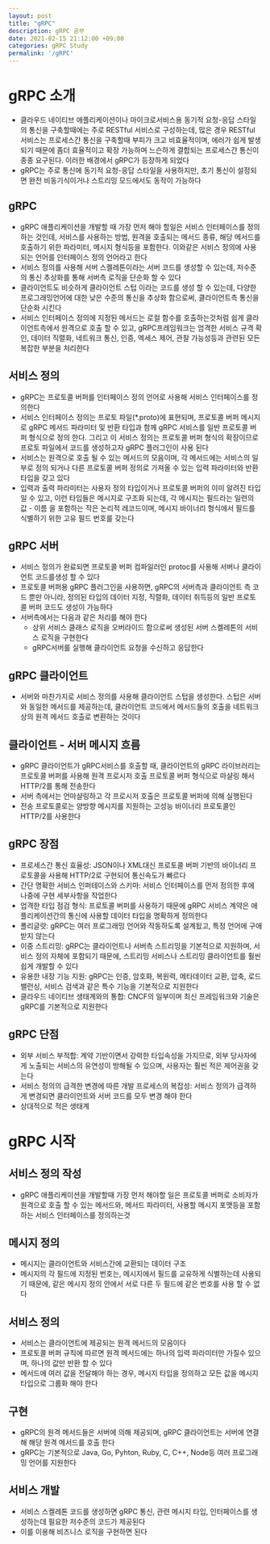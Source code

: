 ```yaml
---
layout: post
title: "gRPC"
description: gRPC 공부
date: 2021-02-15 21:12:00 +09:00
categories: gRPC Study
permalink: '/gRPC'
---
```


# gRPC 소개
- 클라우드 네이티브 애플리케이션이나 마이크로서비스용 동기적 요청-응답 스타일의 통신을 구축할때에는 주로 RESTful 서비스로 구성하는데, 많은 경우 RESTful 서비스는 프로세스간 통신을 구축할때 부피가 크고 비효율적이며, 에러가 쉽게 발생되기 때문에 좀더 효율적이고 확장 가능하며 느슨하게 결합되는 프로세스간 통신이 종종 요구된다. 이러한 배경에서 gRPC가 등장하게 되었다
- gRPC는 주로 통신에 동기적 요청-응답 스타일을 사용하지만, 초기 통신이 설정되면 완전 비동기식이거나 스트리밍 모드에서도 동작이 가능하다

## gRPC
- gRPC 애플리케이션을 개발할 때 가장 먼저 해야 할일은 서비스 인터페이스를 정의하는 것인데, 서비스를 사용하는 방법, 원격을 호출되는 메서드 종류, 해당 메서드를 호출하기 위한 파라미터, 메시지 형식등을 포함한다. 이와같은 서비스 정의에 사용되는 언어를 인터페이스 정의 언어라고 한다
- 서비스 정의를 사용해 서버 스켈레톤이라는 서버 코드를 생성할 수 있는데, 저수준의 통신 추상화를 통해 서버측 로직을 단순화 할 수 있다
- 클라이언트도 비슷하게 클라이언트 스텁 이라는 코드를 생성 할 수 있는데, 다양한 프로그래밍언어에 대한 낮은 수준의 통신을 추상화 함으로써, 클라이언트측 통신을 단순화 시킨다
- 서비스 인터페이스 정의에 지정된 메서드는 로컬 함수를 호출하는것처럼 쉽게 클라이언트측에서 원격으로 호출 할 수 있고, gRPC프레임워크는 엄격한 서비스 규격 확인, 데이터 직렬화, 네트워크 통신, 인증, 엑세스 제어, 관찰 가능성등과 관련된 모든 복잡한 부분을 처리한다

## 서비스 정의
- gRPC는 프로토콜 버퍼를 인터페이스 정의 언어로 사용해 서비스 인터페이스를 정의한다
- 서비스 인터페이스 정의는 프로토 파일(*.proto)에 표현되며, 프로토콜 버퍼 메시지로 gRPC 메서드 파라미터 및 반환 타입과 함께 gRPC 서비스를 일반 프로토콜 버퍼 형식으로 정의 한다. 그리고 이 서비스 정의는 프로토콜 버퍼 형식의 확장이므로 프로토 파일에서 코드를 생성하고자 gRPC 플러그인이 사용 된다
- 서비스는 원격으로 호출 될 수 있는 메서드의 모음이며, 각 메서드에는 서비스의 일부로 정의 되거나 다른 프로토콜 버퍼 정의로 가져올 수 있는 입력 파라미터와 반환 타입을 갖고 있다
- 입력과 출력 파라미터는 사용자 정의 타입이거나 프로토콜 버퍼의 이미 알려진 타입일 수 있고, 이런 타입들은 메시지로 구조화 되는데, 각 메시지는 필드라는 일련의 값 - 이름 을 포함하는 작은 논리적 레코드이며, 메시지 바이너리 형식에서 필드를 식별하기 위한 고유 필드 번호를 갖는다

## gRPC 서버
- 서비스 정의가 완료되면 프로토콜 버퍼 컴파일러인 protoc를 사용해 서버나 클라이언트 코드를생성 할 수 있다
- 프로토콜 버퍼용 gRPC 플러그인을 사용하면, gRPC의 서버측과 클라이언트 측 코드 뿐만 아니라, 정의된 타입의 데이터 지정, 직렬화, 데이터 취득등의 일반 프로토콜 버퍼 코드도 생성이 가능하다
- 서버측에서는 다음과 같은 처리를 해야 한다
    * 상위 서비스 클래스 로직을 오버라이드 함으로써 생성된 서버 스켈레톤의 서비스 로직을 구현한다
    * gRPC서버를 실행해 클라이언트 요청을 수신하고 응답한다

## gRPC 클라이언트
- 서버와 마찬가지로 서비스 정의를 사용해 클라이언트 스텁을 생성한다. 스텁은 서버와 동일한 메서드를 제공하는데, 클라이언트 코드에서 메서드들의 호출을 네트워크상의 원격 메서드 호출로 변환하는 것이다

## 클라이언트 - 서버 메시지 흐름
- gRPC 클라이언트가 gRPC서비스를 호출할 때, 클라이언트의 gRPC 라이브러리는 프로토콜 버퍼를 사용해 원격 프로시저 호출 프로토콜 버퍼 형식으로 마샬링 해서 HTTP/2를 통해 전송한다
- 서버 측에서는 언마샬링하고 각 프로시저 호출은 프로토콜 버퍼에 의해 실행된다
- 전송 프로토콜로는 양방향 메시지를 지원하는 고성능 바이너리 프로토콜인 HTTP/2를 사용한다

## gRPC 장점
- 프로세스간 통신 효율성: JSON이나 XML대신 프로토콜 버퍼 기반의 바이너리 프로토콜을 사용해 HTTP/2로 구현되어 통신속도가 빠르다
- 간단 명확한 서비스 인퍼테이스와 스키마: 서비스 인터페이스를 먼저 정의한 후에 나중에 구현 세부사항을 작업한다
- 업격한 타입 점검 형식: 프로토콜 버퍼를 사용하기 때문에 gRPC 서비스 계약은 애플리케이션간의 통신에 사용할 데이터 타입을 명확하게 정의한다
- 폴리글랏: gRPC는 여러 프로그래밍 언어와 작동하도록 설계됬고, 특정 언어에 구애받지 않는다
- 이중 스트리밍: gRPC는 클라이언트나 서버측 스트리밍을 기본적으로 지원하며, 서비스 정의 자체에 포함되기 때문에, 스트리밍 서비스나 스트리밍 클라이언트를 훨씬 쉽게 개발할 수 있다
- 유용한 내장 기능 지원: gRPC는 인증, 암호화, 복원력, 메타데이터 교환, 압축, 로드밸런싱, 서비스 검색과 같은 특수 기능을 기본적으로 지원한다
- 클라우드 네이티브 생태계와의 통합: CNCF의 일부이며 최신 프레임워크와 기술은 gRPC를 기본적으로 지원한다

## gRPC 단점
- 외부 서비스 부적합: 계약 기반이면서 강력한 타입속성을 가지므로, 외부 당사자에게 노출되는 서비스의 유연성이 방해될 수 있으며, 사용자는 훨씬 적은 제어권을 갖는다
- 서비스 정의의 급격한 변경에 따른 개발 프로세스의 복잡성: 서비스 정의가 급격하게 변경되면 클라이언트와 서버 코드를 모두 변경 해야 한다
- 상대적으로 적은 생태계

# gRPC 시작

## 서비스 정의 작성
- gRPC 애플리케이션을 개발할때 가장 먼저 해야할 일은 프로토콜 버퍼로 소비자가 원격으로 호출 할 수 있는 메서드와, 메서드 파라미터, 사용할 메시지 포맷등을 포함하는 서비스 인터페이스를 정의하는것

## 메시지 정의
- 메시지는 클라이언트와 서비스간에 교환되는 데이터 구조
- 메시지의 각 필드에 지정된 번호는, 메시지에서 필드를 교유하게 식별하는데 사용되기 때문에, 같은 메시지 정의 안에서 서로 다른 두 필드에 같은 번호를 사용 할 수 없다

## 서비스 정의
- 서비스는 클라이언트에 제공되는 원격 메서드의 모음이다
- 프로토콜 버퍼 규칙에 따르면 원격 메서드에는 하나의 입력 파라미터만 가질수 있으며, 하나의 값만 반환 할 수 있다
- 메서드에 여러 값을 전달해야 하는 경우, 메시지 타입을 정의하고 모든 값을 메시지 타입으로 그룹화 해야 한다

## 구현
- gRPC의 원격 메서드들은 서버에 의해 제공되며, gRPC 클라이언트는 서버에 연결해 해당 원격 메서드를 호출 한다
- gRPC는 기본적으로 Java, Go, Pyhton, Ruby, C, C++, Node등 여러 프로그래밍 언어를 지원한다

## 서비스 개발
- 서비스 스켈레톤 코드를 생성하면 gRPC 통신, 관련 메시지 타입, 인터페이스를 생성하는데 필요한 저수준의 코드가 제공된다
- 이를 이용해 비즈니스 로직을 구현하면 된다




